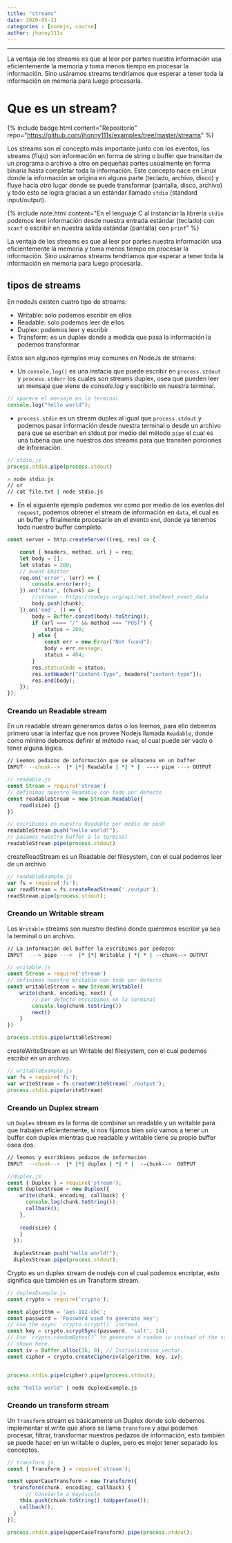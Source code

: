 ```yaml
---
title: "streams"
date: 2020-05-11
categories : [nodejs, course]
author: jhonny111s
---
```


----------------
La ventaja de los streams es que al leer por partes nuestra información usa eficientemente la memoria y toma menos tiempo en procesar la información. Sino usáramos streams tendríamos que esperar a tener toda la información en memoria para luego procesarla.

# Que es un stream?

{% include badge.html content="Repositorio" repo="https://github.com/jhonny111s/examples/tree/master/streams" %}

Los streams son el concepto más importante junto con los eventos, los streams (flujo) son información en forma de string o buffer que transitan de un programa o archivo a otro en pequeñas partes usualmente en forma binaria hasta completar toda la información. Este concepto nace en Linux donde la información se origina en alguna parte (teclado, archivo, disco) y fluye hacia otro lugar donde se puede transformar (pantalla, disco, archivo) y todo esto se logra gracias a un estándar llamado `stdio` (standard input/output).

{% include note.html content="En el lenguaje C al instanciar la librería `stdin` podemos leer información desde nuestra entrada estándar (teclado) con `scanf` o escribir en nuestra salida estándar (pantalla) con `prinf`" %}

La ventaja de los streams es que al leer por partes nuestra información usa eficientemente la memoria y toma menos tiempo en procesar la información. Sino usáramos streams tendríamos que esperar a tener toda la información en memoria para luego procesarla.

## tipos de streams

En nodeJs existen cuatro tipo de streams:

- Writable: solo podemos escribir en ellos
- Readable: solo podemos leer de ellos
- Duplex: podemos leer y escribir
- Transform: es un duplex donde a medida que pasa la información la podemos transformar

Estos son algunos ejemplos muy comunes en NodeJs de streams:

- Un `console.log()` es una instacia que puede escribir en `process.stdout` y `process.stderr` los cuales son streams duplex, osea que pueden leer un mensaje que viene de *console.log* y escribirlo en nuestra terminal.

~~~javascript
// aparece el mensaje en la terminal
console.log("hello world");
~~~

- `process.stdin` es un stream duplex al igual que `process.stdout` y podemos pasar información desde nuestra terminal o desde un archivo para que se escriban en stdout por medio del método `pipe` el cual es una tubería que une nuestros dos streams para que transiten porciones de información.

~~~javascript
// stdio.js
process.stdin.pipe(process.stdout)
~~~

~~~bash
> node stdio.js
// or 
// cat file.txt | node stdio.js
~~~

- En el siguiente ejemplo podemos ver como por medio de los eventos del `request`, podemos obtener el stream de información en `data`, el cual es un buffer y finalmente procesarlo en el evento `end`, donde ya tenemos todo nuestro buffer completo.

~~~javascript
const server = http.createServer((req, res) => {

    const { headers, method, url } = req;
    let body = [];
    let status = 200;
    // event Emitter
    req.on('error', (err) => {
        console.error(err);
    }).on('data', (chunk) => {
        //stream - https://nodejs.org/api/net.html#net_event_data
        body.push(chunk);
    }).on('end', () => {
        body = Buffer.concat(body).toString();
        if (url === "/" && method === "POST") {
            status = 200;
        } else {
            const err = new Error("Not found");
            body = err.message;
            status = 404;
        }
        res.statusCode = status;
        res.setHeader("Content-Type", headers["content-type"]);
        res.end(body);
    });
});
~~~

### Creando un Readable stream

En un readable stream generamos datos o los leemos, para ello debemos primero usar la interfaz que nos provee Nodejs llamada `Readable`, donde como mínimo debemos definir el método `read`, el cual puede ser vacío o tener alguna lógica.

~~~bash
// Leemos pedazos de información que se almacena en un buffer
INPUT  --chunk-->  |* |*| Readable | *| * |  ---> pipe ---> OUTPUT
~~~

~~~javascript
// readable.js
const Stream = require('stream')
// definimos nuestro Readable con todo por defecto
const readableStream = new Stream.Readable({
    read(size) {}
})

// escribimos en nuestro Readable por medio de push
readableStream.push("Hello world!");
// pasamos nuestro buffer a la terminal
readableStream.pipe(process.stdout)
~~~

createReadStream es un Readable del filesystem, con el cual podemos leer de un archivo

~~~javascript
// readableExample.js
var fs = require('fs');
var readStream = fs.createReadStream('./output');
readStream.pipe(process.stdout);
~~~

### Creando un Writable stream

Los `Writable` streams son nuestro destino donde queremos escribir ya sea la terminal o un archivo.

~~~bash
// La información del buffer la escribimos por pedazos
INPUT  ---> pipe --->  |* |*| Writable | *| * | --chunk--> OUTPUT
~~~

~~~javascript
// writable.js
const Stream = require('stream')
// definimos nuestro Writable con todo por defecto
const writableStream = new Stream.Writable({
    write(chunk, encoding, next) {
        // por defecto escribimos en la terminal
        console.log(chunk.toString())
        next()
    }
})

process.stdin.pipe(writableStream)
~~~

createWriteStream es un Writable del filesystem, con el cual podemos escribir en un archivo.

~~~javascript
// writableExample.js
var fs = require('fs');
var writeStream = fs.createWriteStream('./output');
process.stdin.pipe(writeStream)
~~~

### Creando un Duplex stream

un `Duplex` stream es la forma de combinar un readable y un writable para que trabajen eficientemente, si nos fijamos bien solo vamos a tener un buffer con duplex mientras que readable y writable tiene su propio buffer osea dos.

~~~bash
// leemos y escribimos pedazos de información
INPUT  --chunk-->  |* |*| duplex | *| * |  --chunk-->  OUTPUT
~~~

~~~javascript
//duplex.js
const { Duplex } = require('stream');
const duplexStream = new Duplex({
    write(chunk, encoding, callback) {
      console.log(chunk.toString());
      callback();
    },
  
    read(size) {
    }
  });
  
  duplexStream.push("Hello world!");
  duplexStream.pipe(process.stdout);
~~~

Crypto es un duplex stream de nodejs con el cual podemos encriptar, esto significa que también es un Transform stream.

~~~javascript
// duplexExample.js
const crypto = require('crypto');

const algorithm = 'aes-192-cbc';
const password = 'Password used to generate key';
// Use the async `crypto.scrypt()` instead.
const key = crypto.scryptSync(password, 'salt', 24);
// Use `crypto.randomBytes()` to generate a random iv instead of the static iv
// shown here.
const iv = Buffer.alloc(16, 0); // Initialization vector.
const cipher = crypto.createCipheriv(algorithm, key, iv);


process.stdin.pipe(cipher).pipe(process.stdout);
~~~

~~~bash
echo "hello world" | node duplexExample.js
~~~

### Creando un transform stream

Un `Transform` stream es básicamente un Duplex donde solo debemos  implementar el write que ahora se llama `transform` y aquí podemos procesar, filtrar, transformar nuestros pedazos de información, esto también se puede hacer en un writable o duplex, pero es mejor tener separado los conceptos.

~~~javascript
// transform.js
const { Transform } = require('stream');

const upperCaseTransform = new Transform({
  transform(chunk, encoding, callback) {
      // Convierto a mayúscula
    this.push(chunk.toString().toUpperCase());
    callback();
  }
});

process.stdin.pipe(upperCaseTransform).pipe(process.stdout);
~~~